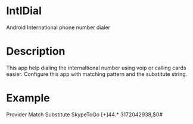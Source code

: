 IntlDial
========

Android International phone number dialer


Description
===========

This app help dialing the internaltional number using voip or calling cards easier.
Configure this app with matching pattern and the substitute string.


Example
=======

Provider			Match 			Substitute
SkypeToGo			[+]44.*			3172042938,$0#